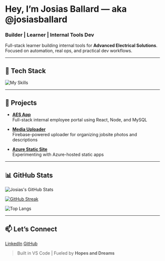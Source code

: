 # Hey, I’m Josias Ballard — aka @josiasballard

### Builder | Learner | Internal Tools Dev

Full-stack learner building internal tools for **Advanced Electrical Solutions**. Focused on automation, real ops, and practical dev workflows.

---

## 🔧 Tech Stack

![My Skills](https://skillicons.dev/icons?i=react,tailwind,js,html,css,nodejs,express,mysql,github,vscode)

---

## 🚀 Projects

- **[AES App](https://github.com/josiasballard/aes-app)**  
  Full-stack internal employee portal using React, Node, and MySQL

- **[Media Uploader](https://aes-media-uploader.web.app/)**  
  Firebase-powered uploader for organizing jobsite photos and descriptions

- **[Azure Static Site](https://github.com/josiasballard/azure-static-site)**  
  Experimenting with Azure-hosted static apps

---

## 📊 GitHub Stats

![Josias's GitHub Stats](https://github-readme-stats.vercel.app/api?username=josiasballard&show_icons=true&hide_rank=true&theme=default)

[![GitHub Streak](https://streak-stats.demolab.com?user=josiasballard&theme=default)](https://git.io/streak-stats)

![Top Langs](https://github-readme-stats.vercel.app/api/top-langs/?username=josiasballard&layout=compact&theme=default)


---

## 📫 Let’s Connect

[LinkedIn](https://www.linkedin.com/in/josias-ballard)
[GitHub](https://github.com/josiasballard)

> Built in VS Code | Fueled by **Hopes and Dreams**
